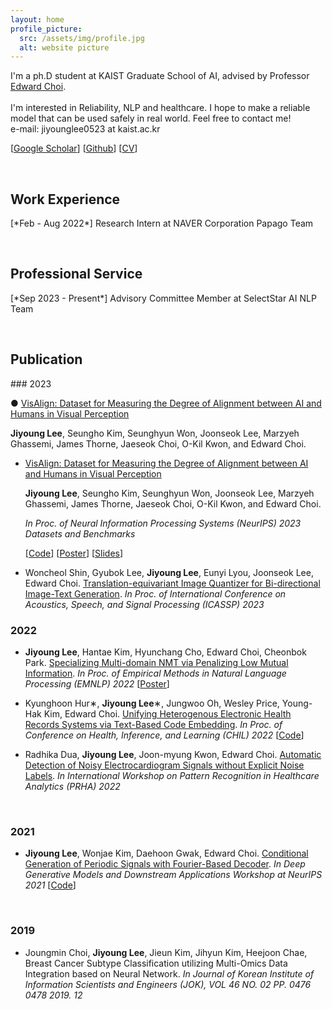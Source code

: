 ```yaml
---
layout: home
profile_picture:
  src: /assets/img/profile.jpg
  alt: website picture
---
```


<p>
  I'm a ph.D student at KAIST Graduate School of AI, advised by Professor <a href="https://mp2893.com/">Edward Choi</a>.
  <br />
  <br />
  I'm interested in Reliability, NLP and healthcare. I hope to make a reliable model that can be used safely in real world. 
  Feel free to contact me!
  <br />
  e-mail: jiyounglee0523 at kaist.ac.kr
</p>

[<a href="https://scholar.google.com/citations?user=1TtwcikAAAAJ&hl=ko">Google Scholar</a>] [<a href="https://github.com/jiyounglee-0523">Github</a>] [<a href="https://jiyounglee-0523.github.io/assets/CV.pdf">CV</a>]

&nbsp; 

<p>
<h2> <strong>Work Experience</strong></h2>
</p>
[*Feb - Aug 2022*] Research Intern at NAVER Corporation Papago Team

&nbsp;

<p>
<h2> <strong>Professional Service</strong></h2>
</p>
[*Sep 2023 - Present*] Advisory Committee Member at SelectStar AI NLP Team 

&nbsp;

<p>
<h2> <strong>Publication</strong></h2>
</p>
### 2023

<p>
    &#x25cf; <a href="https://arxiv.org/abs/2308.01525">VisAlign: Dataset for Measuring the Degree of Alignment between AI and Humans in Visual Perception</a><br>
    <div><div><div><div><div><div><div><div><div><b>Jiyoung Lee</b>, Seungho Kim, Seunghyun Won, Joonseok Lee, Marzyeh Ghassemi, James Thorne, Jaeseok Choi, O-Kil Kwon, and Edward Choi.
</p>



- [VisAlign: Dataset for Measuring the Degree of Alignment between AI and Humans in Visual Perception](https://arxiv.org/abs/2308.01525)

  **Jiyoung Lee**, Seungho Kim, Seunghyun Won, Joonseok Lee, Marzyeh Ghassemi, James Thorne, Jaeseok Choi, O-Kil Kwon, and Edward Choi.

  *In Proc. of Neural Information Processing Systems (NeurIPS) 2023 Datasets and Benchmarks*

  [[Code](https://github.com/jiyounglee-0523/VisAlign)] [<a href="https://jiyounglee-0523.github.io/assets/posters/VisAlign.pdf">Poster</a>] [<a href="https://jiyounglee-0523.github.io/assets/slides/VisAlign.pdf">Slides</a>]

  

- Woncheol Shin, Gyubok Lee, **Jiyoung Lee**, Eunyi Lyou, Joonseok Lee, Edward Choi. <a href="https://arxiv.org/abs/2112.00384">Translation-equivariant Image Quantizer for Bi-directional Image-Text Generation</a>. *In Proc. of International Conference on Acoustics, Speech, and Signal Processing (ICASSP) 2023*



### 2022

- **Jiyoung Lee**, Hantae Kim, Hyunchang Cho, Edward Choi, Cheonbok Park. [Specializing Multi-domain NMT via Penalizing Low Mutual Information](https://arxiv.org/abs/2210.12910). *In Proc. of Empirical Methods in Natural Language Processing (EMNLP) 2022*  [<a href="https://jiyounglee-0523.github.io/assets/posters/EMNLP2022.pdf">Poster</a>]

- Kyunghoon Hur∗, **Jiyoung Lee**∗, Jungwoo Oh, Wesley Price, Young-Hak Kim, Edward Choi. <a href="https://arxiv.org/abs/2108.03625">Unifying Heterogenous Electronic Health Records Systems via Text-Based Code Embedding</a>. *In Proc. of Conference on Health, Inference, and Learning (CHIL) 2022*  [<a href="https://github.com/hoon9405/DescEmb">Code</a>]

- Radhika Dua, **Jiyoung Lee**, Joon-myung Kwon, Edward Choi. [Automatic Detection of Noisy Electrocardiogram Signals without Explicit Noise Labels](https://arxiv.org/abs/2208.08853). *In International Workshop on Pattern Recognition in Healthcare Analytics (PRHA) 2022*

  &nbsp;

### 2021

- **Jiyoung Lee**, Wonjae Kim, Daehoon Gwak, Edward Choi. <a href="https://arxiv.org/abs/2110.12365">Conditional  Generation  of  Periodic  Signals  with Fourier-Based Decoder</a>. *In Deep Generative Models and Downstream Applications Workshop at NeurIPS 2021*  [<a href="https://github.com/jiyounglee-0523/FourierDecoder">Code</a>]

  &nbsp;

### 2019

- Joungmin Choi, **Jiyoung Lee**, Jieun Kim, Jihyun Kim, Heejoon Chae, Breast Cancer Subtype Classification utilizing Multi-Omics Data Integration based on Neural Network. *In Journal of Korean Institute of Information Scientists and Engineers (JOK), VOL 46 NO. 02 PP. 0476  0478 2019. 12*
